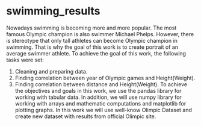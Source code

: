 # swimming_results
Nowadays swimming is becoming more and more popular. The most famous Olympic champion is also swimmer Michael Phelps. However, there is stereotype that only tall athletes can become Olympic champion in swimming.
That is why the goal of this work is to create portrait of an average swimmer athlete.
To achieve the goal of this work, the following tasks were set:
1. Cleaning and preparing data.
2. Finding correlation between year of Olympic games and Height(Weight).
3. Finding correlation between distance and Height(Weight).
To achieve the objectives and goals in this work, we use the pandas library for working with tabular data. In addition, we will use numpy library for working with arrays and mathematic computations and matplotlib for plotting graphs. In this work we will use well-know Olimpic Dataset and create new dataset with results from official Olimpic site.

